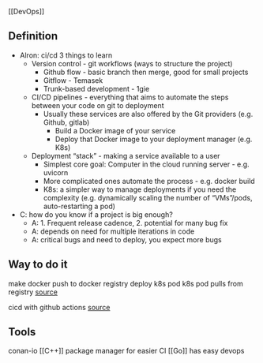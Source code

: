 [[DevOps]]

## Definition
- Alron: ci/cd 3 things to learn
	- Version control - git workflows (ways to structure the project)
		- Github flow - basic branch then merge, good for small projects
		- Gitflow - Temasek
		- Trunk-based development - 1gie
	- CI/CD pipelines - everything that aims to automate the steps between your code on git to deployment
		- Usually these services are also offered by the Git providers (e.g. Github, gitlab)
			- Build a Docker image of your service
			- Deploy that Docker image to your deployment manager (e.g. K8s)
	- Deployment “stack” - making a service available to a user
		- Simplest core goal: Computer in the cloud running server - e.g. uvicorn
		- More complicated ones automate the process - e.g. docker build
		- K8s: a simpler way to manage deployments if you need the complexity (e.g. dynamically scaling the number of “VMs”/pods, auto-restarting a pod)
- C: how do you know if a project is big enough?
	- A: 1. Frequent release cadence, 2. potential for many bug fix
	- A: depends on need for multiple iterations in code
	- A: critical bugs and need to deploy, you expect more bugs

## Way to do it
make docker
push to docker registry
deploy k8s pod
k8s pod pulls from registry
[source](https://www.youtube.com/watch?v=sH-trYwjkkY)

cicd with github actions [source](https://nicwortel.nl/blog/2022/05/27/continuous-deployment-to-kubernetes-with-github-actions)

## Tools
conan-io [[C++]] package manager for easier CI
[[Go]] has easy devops
